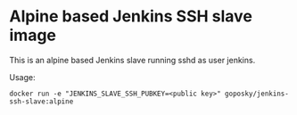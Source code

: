 # Alpine based Jenkins SSH slave image
This is an alpine based Jenkins slave running sshd as user jenkins.

Usage:
```
docker run -e "JENKINS_SLAVE_SSH_PUBKEY=<public key>" goposky/jenkins-ssh-slave:alpine
```
